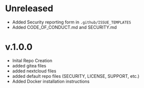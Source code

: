# Unreleased

* Added Security reporting form in `.github/ISSUE_TEMPLATES`
* Added CODE_OF_CONDUCT.md and SECURITY.md

# v.1.0.0

* Inital Repo Creation
* added gitea files
* added nextcloud files
* added default repo files (SECURITY, LICENSE, SUPPORT, etc.)
* Added Docker installation instructions

